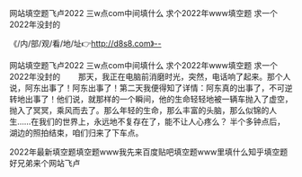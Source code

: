 网站填空题飞卢2022
三w点com中间填什么
求个2022年www填空题
求一个2022年没封的


《/内/部/观/看/地/址👉http://d8s8.com》--

网站填空题飞卢2022
三w点com中间填什么
求个2022年www填空题
求一个2022年没封的
　　那天，我正在电脑前消磨时光，突然，电话响了起来。那个人说，阿东出事了！阿东出事了！第二天我便得知了详情：阿东真的出事了，不可逆转地出事了！他们说，就那样的一个瞬间，他的生命轻轻地被一辆车抛入了虚空，抛入了冥冥，乘风而去了。那么年轻的生命，那么丰富的头脑，那么似锦的人生……在我们的世界上，永远地不复存在了，能不让人心疼么？
半个多钟点后，湖边的照拍结束，咱们归来了下车点。





2022年最新填空题填空题www我先来百度贴吧填空题www里填什么知乎填空题好兄弟来个网站飞卢
